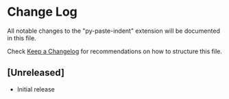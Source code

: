# Change Log
All notable changes to the "py-paste-indent" extension will be documented in this file.

Check [Keep a Changelog](http://keepachangelog.com/) for recommendations on how to structure this file.

## [Unreleased]
- Initial release